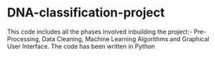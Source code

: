 # DNA-classification-project
This code includes all the phases involved inbuilding the project:- Pre-Processing, Data Cleaning, Machine Learning Algorithms and Graphical User Interface. The code has been written in Python
